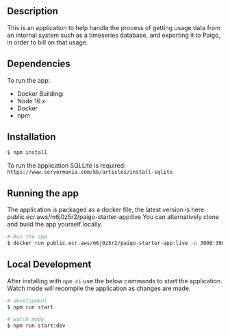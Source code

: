 ## Description

This is an application to help handle the process of getting usage data from an internal system such as a timeseries database, and exporting it to Paigo, in order to bill on that usage.

## Dependencies

To run the app:

- Docker
  Building:
- Node 16.x
- Docker
- npm

## Installation

```bash
$ npm install
```

To run the application SQLLite is required:
`https://www.servermania.com/kb/articles/install-sqlite`

## Running the app

The application is packaged as a docker file, the latest version is here: public.ecr.aws/m6j0z5r2/paigo-starter-app:live
You can alternatively clone and build the app yourself locally.


```bash
# Run the app
$ docker run public.ecr.aws/m6j0z5r2/paigo-starter-app:live -p 3000:3000
```

## Local Development

After installing with `npm ci` use the below commands to start the application. Watch mode will recompile the application as changes are made.  
```bash
# development
$ npm run start

# watch mode
$ npm run start:dev

```
